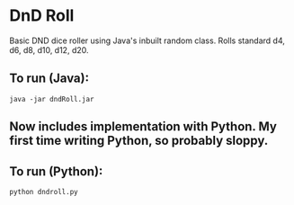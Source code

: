 # DnD Roll
Basic DND dice roller using Java's inbuilt random class. Rolls standard d4, d6, d8, d10, d12, d20.

## To run (Java):
`java -jar dndRoll.jar`

## Now includes implementation with Python. My first time writing Python, so probably sloppy.

## To run (Python):
`python dndroll.py`
